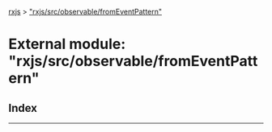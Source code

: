 [rxjs](../README.md) > ["rxjs/src/observable/fromEventPattern"](../modules/_rxjs_src_observable_fromeventpattern_.md)

# External module: "rxjs/src/observable/fromEventPattern"

## Index

---

